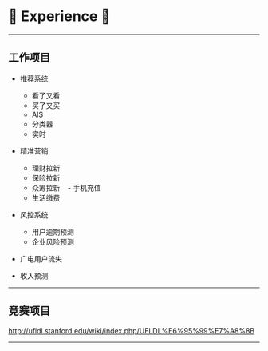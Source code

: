 # :rocket: Experience :facepunch:
---
## 工作项目
- 推荐系统
    - 看了又看
    - 买了又买
    - AlS
    - 分类器
    - 实时

- 精准营销
    - 理财拉新
    - 保险拉新
    - 众筹拉新
    - 手机充值
    - 生活缴费
 
- 风控系统
    - 用户逾期预测
    - 企业风险预测
    
  
- 广电用户流失
- 收入预测



---
## 竞赛项目









http://ufldl.stanford.edu/wiki/index.php/UFLDL%E6%95%99%E7%A8%8B





---
